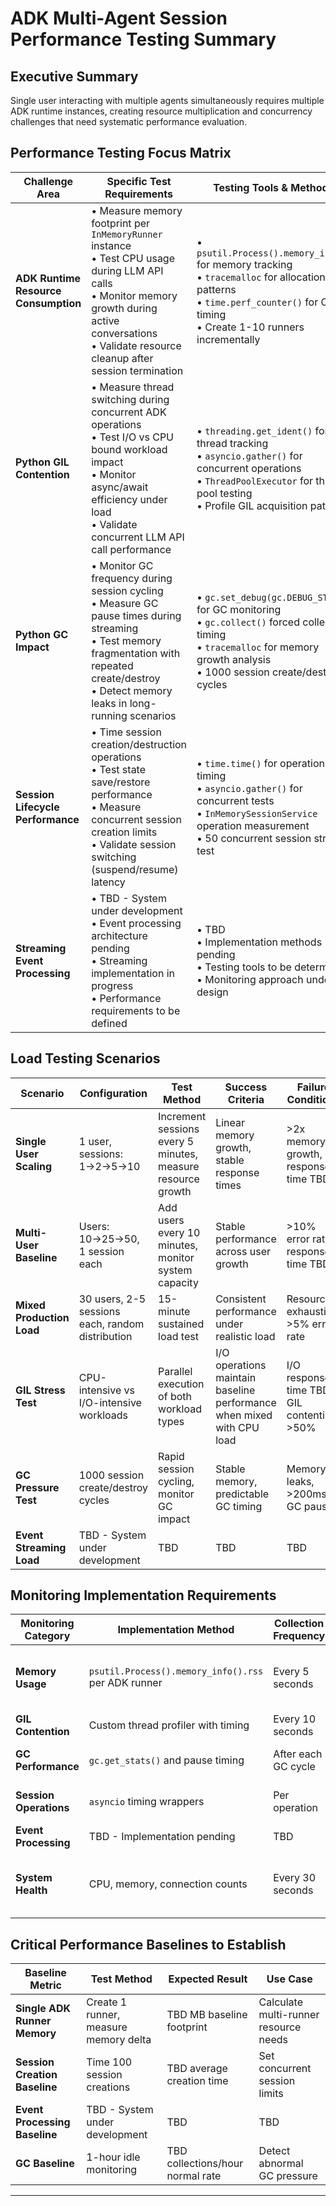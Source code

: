 # ADK Multi-Agent Session Performance Testing Summary

## Executive Summary

Single user interacting with multiple agents simultaneously requires multiple ADK runtime instances, creating resource multiplication and concurrency challenges that need systematic performance evaluation.

## Performance Testing Focus Matrix

| **Challenge Area** | **Specific Test Requirements** | **Testing Tools & Methods** | **Key Metrics** | **Expected Thresholds** |
|-------------------|-------------------------------|----------------------------|------------------|-------------------------|
| **ADK Runtime Resource Consumption** | • Measure memory footprint per `InMemoryRunner` instance<br>• Test CPU usage during LLM API calls<br>• Monitor memory growth during active conversations<br>• Validate resource cleanup after session termination | • `psutil.Process().memory_info()` for memory tracking<br>• `tracemalloc` for allocation patterns<br>• `time.perf_counter()` for CPU timing<br>• Create 1-10 runners incrementally | • Memory per runner: X MB baseline<br>• CPU per runner: Y% during inference<br>• Memory cleanup: 100% after termination<br>• Linear scaling: memory = baseline + (sessions * per_session) | • Memory: TBD from baseline test<br>• CPU: TBD from baseline test<br>• Cleanup: TBD<br>• Growth: TBD based on baseline |
| **Python GIL Contention** | • Measure thread switching during concurrent ADK operations<br>• Test I/O vs CPU bound workload impact<br>• Monitor async/await efficiency under load<br>• Validate concurrent LLM API call performance | • `threading.get_ident()` for thread tracking<br>• `asyncio.gather()` for concurrent operations<br>• `ThreadPoolExecutor` for thread pool testing<br>• Profile GIL acquisition patterns | • GIL contention ratio: wait_time/total_time<br>• Thread efficiency: active/total threads<br>• I/O wait percentage<br>• Context switches per second | • GIL contention: <20%<br>• Thread efficiency: >80%<br>• I/O wait: <30%<br>• Context switches: <1000/sec |
| **Python GC Impact** | • Monitor GC frequency during session cycling<br>• Measure GC pause times during streaming<br>• Test memory fragmentation with repeated create/destroy<br>• Detect memory leaks in long-running scenarios | • `gc.set_debug(gc.DEBUG_STATS)` for GC monitoring<br>• `gc.collect()` forced collection timing<br>• `tracemalloc` for memory growth analysis<br>• 1000 session create/destroy cycles | • GC collections per minute<br>• GC pause duration (max/avg)<br>• Memory growth rate MB/hour<br>• Fragmentation ratio | • GC frequency: <10/min<br>• GC pause: <100ms P95<br>• Memory growth: <50MB/hour<br>• Fragmentation: <20% |
| **Session Lifecycle Performance** | • Time session creation/destruction operations<br>• Test state save/restore performance<br>• Measure concurrent session creation limits<br>• Validate session switching (suspend/resume) latency | • `time.time()` for operation timing<br>• `asyncio.gather()` for concurrent tests<br>• `InMemorySessionService` operation measurement<br>• 50 concurrent session stress test | • Session creation time<br>• State save/restore duration<br>• Concurrent session capacity<br>• Session switch latency | • Creation: TBD<br>• State ops: TBD<br>• Concurrent: TBD from stress test<br>• Switch: TBD |
| **Streaming Event Processing** | • TBD - System under development<br>• Event processing architecture pending<br>• Streaming implementation in progress<br>• Performance requirements to be defined | • TBD<br>• Implementation methods pending<br>• Testing tools to be determined<br>• Monitoring approach under design | • TBD<br>• Metrics to be established<br>• Performance targets pending<br>• Baseline measurements needed | • TBD<br>• Thresholds to be defined<br>• Performance criteria pending<br>• Success metrics under review |

## Load Testing Scenarios

| **Scenario** | **Configuration** | **Test Method** | **Success Criteria** | **Failure Conditions** |
|-------------|------------------|----------------|---------------------|----------------------|
| **Single User Scaling** | 1 user, sessions: 1→2→5→10 | Increment sessions every 5 minutes, measure resource growth | Linear memory growth, stable response times | >2x memory growth, response time TBD |
| **Multi-User Baseline** | Users: 10→25→50, 1 session each | Add users every 10 minutes, monitor system capacity | Stable performance across user growth | >10% error rate, response time TBD |
| **Mixed Production Load** | 30 users, 2-5 sessions each, random distribution | 15-minute sustained load test | Consistent performance under realistic load | Resource exhaustion, >5% error rate |
| **GIL Stress Test** | CPU-intensive vs I/O-intensive workloads | Parallel execution of both workload types | I/O operations maintain baseline performance when mixed with CPU load | I/O response time TBD, GIL contention >50% |
| **GC Pressure Test** | 1000 session create/destroy cycles | Rapid session cycling, monitor GC impact | Stable memory, predictable GC timing | Memory leaks, >200ms GC pauses |
| **Event Streaming Load** | TBD - System under development | TBD | TBD | TBD |

## Monitoring Implementation Requirements

| **Monitoring Category** | **Implementation Method** | **Collection Frequency** | **Alert Thresholds** |
|------------------------|--------------------------|-------------------------|---------------------|
| **Memory Usage** | `psutil.Process().memory_info().rss` per ADK runner | Every 5 seconds | TBD based on baseline per runner, >80% system memory |
| **GIL Contention** | Custom thread profiler with timing | Every 10 seconds | >30% GIL wait time |
| **GC Performance** | `gc.get_stats()` and pause timing | After each GC cycle | >150ms pause, >15 collections/min |
| **Session Operations** | `asyncio` timing wrappers | Per operation | Session creation TBD, state ops TBD |
| **Event Processing** | TBD - Implementation pending | TBD | TBD |
| **System Health** | CPU, memory, connection counts | Every 30 seconds | >90% CPU, >90% memory, >1000 connections |

## Critical Performance Baselines to Establish

| **Baseline Metric** | **Test Method** | **Expected Result** | **Use Case** |
|-------------------|----------------|-------------------|--------------|
| **Single ADK Runner Memory** | Create 1 runner, measure memory delta | TBD MB baseline footprint | Calculate multi-runner resource needs |
| **Session Creation Baseline** | Time 100 session creations | TBD average creation time | Set concurrent session limits |
| **Event Processing Baseline** | TBD - System under development | TBD | TBD |
| **GC Baseline** | 1-hour idle monitoring | TBD collections/hour normal rate | Detect abnormal GC pressure |

---
